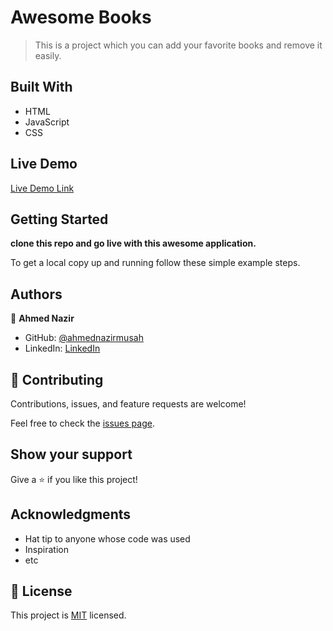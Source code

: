 # Awesome Books

> This is a project which you can add your favorite books and remove it easily.

## Built With

- HTML
- JavaScript
- CSS

## Live Demo

[Live Demo Link]()


## Getting Started

**clone this repo and go live with this awesome application.**


To get a local copy up and running follow these simple example steps.



## Authors

👤 **Ahmed Nazir**

- GitHub: [@ahmednazirmusah](https://github.com/ahmednazirmusah)
- LinkedIn: [LinkedIn](https://linkedin.com/in/ahmednazirmusah)



## 🤝 Contributing

Contributions, issues, and feature requests are welcome!

Feel free to check the [issues page](../../issues/).

## Show your support

Give a ⭐️ if you like this project!

## Acknowledgments

- Hat tip to anyone whose code was used
- Inspiration
- etc

## 📝 License

This project is [MIT](./LICENSE) licensed.